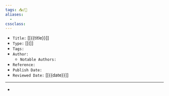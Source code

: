 ```yaml
---
tags: 📥️/📰️
aliases:
  - 
cssclass: 
---
```


- `Title:` [[{{title}}]]
- `Type:` [[(]]
- `Tags:` 
- `Author:` 
	- `Notable Authors:` 
- `Reference:` 
- `Publish Date:` 
- `Reviewed Date:` [[{{date}}]]

---

- 